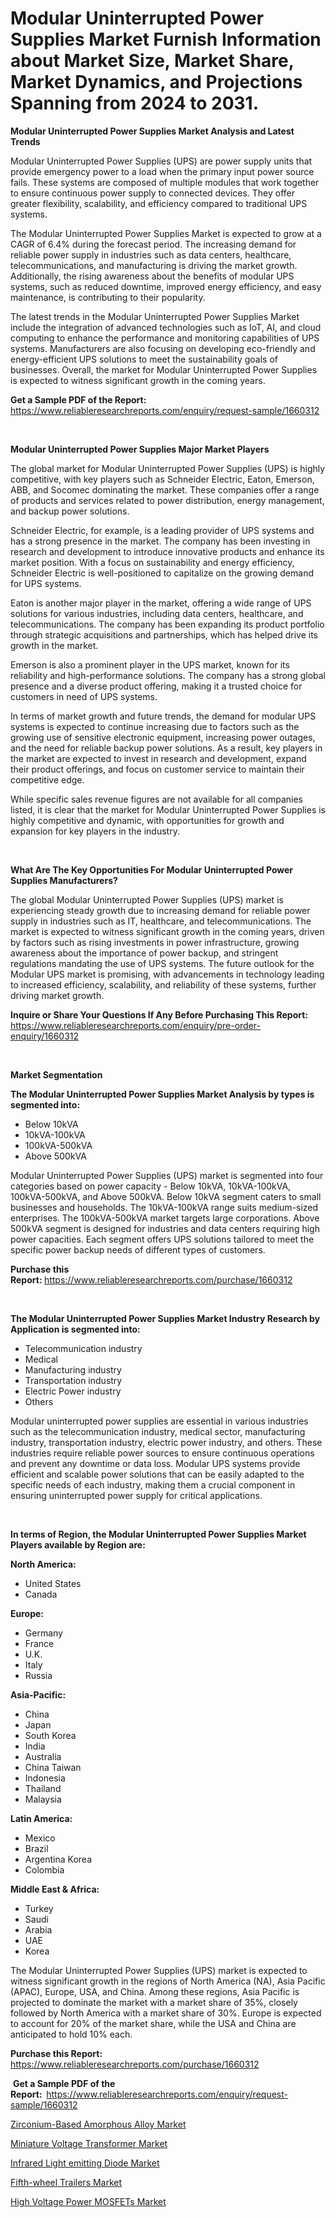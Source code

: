 <p><h1>Modular Uninterrupted Power Supplies Market Furnish Information about Market Size, Market Share, Market Dynamics, and Projections Spanning from 2024 to 2031.</h1></p><p><strong>Modular Uninterrupted Power Supplies Market Analysis and Latest Trends</strong></p>
<p><p>Modular Uninterrupted Power Supplies (UPS) are power supply units that provide emergency power to a load when the primary input power source fails. These systems are composed of multiple modules that work together to ensure continuous power supply to connected devices. They offer greater flexibility, scalability, and efficiency compared to traditional UPS systems.</p><p>The Modular Uninterrupted Power Supplies Market is expected to grow at a CAGR of 6.4% during the forecast period. The increasing demand for reliable power supply in industries such as data centers, healthcare, telecommunications, and manufacturing is driving the market growth. Additionally, the rising awareness about the benefits of modular UPS systems, such as reduced downtime, improved energy efficiency, and easy maintenance, is contributing to their popularity.</p><p>The latest trends in the Modular Uninterrupted Power Supplies Market include the integration of advanced technologies such as IoT, AI, and cloud computing to enhance the performance and monitoring capabilities of UPS systems. Manufacturers are also focusing on developing eco-friendly and energy-efficient UPS solutions to meet the sustainability goals of businesses. Overall, the market for Modular Uninterrupted Power Supplies is expected to witness significant growth in the coming years.</p></p>
<p><strong>Get a Sample PDF of the Report:&nbsp;</strong> <a href="https://www.reliableresearchreports.com/enquiry/request-sample/1660312">https://www.reliableresearchreports.com/enquiry/request-sample/1660312</a></p>
<p>&nbsp;</p>
<p><strong>Modular Uninterrupted Power Supplies Major Market Players</strong></p>
<p><p>The global market for Modular Uninterrupted Power Supplies (UPS) is highly competitive, with key players such as Schneider Electric, Eaton, Emerson, ABB, and Socomec dominating the market. These companies offer a range of products and services related to power distribution, energy management, and backup power solutions.</p><p>Schneider Electric, for example, is a leading provider of UPS systems and has a strong presence in the market. The company has been investing in research and development to introduce innovative products and enhance its market position. With a focus on sustainability and energy efficiency, Schneider Electric is well-positioned to capitalize on the growing demand for UPS systems.</p><p>Eaton is another major player in the market, offering a wide range of UPS solutions for various industries, including data centers, healthcare, and telecommunications. The company has been expanding its product portfolio through strategic acquisitions and partnerships, which has helped drive its growth in the market.</p><p>Emerson is also a prominent player in the UPS market, known for its reliability and high-performance solutions. The company has a strong global presence and a diverse product offering, making it a trusted choice for customers in need of UPS systems.</p><p>In terms of market growth and future trends, the demand for modular UPS systems is expected to continue increasing due to factors such as the growing use of sensitive electronic equipment, increasing power outages, and the need for reliable backup power solutions. As a result, key players in the market are expected to invest in research and development, expand their product offerings, and focus on customer service to maintain their competitive edge.</p><p>While specific sales revenue figures are not available for all companies listed, it is clear that the market for Modular Uninterrupted Power Supplies is highly competitive and dynamic, with opportunities for growth and expansion for key players in the industry.</p></p>
<p>&nbsp;</p>
<p><strong>What Are The Key Opportunities For Modular Uninterrupted Power Supplies Manufacturers?</strong></p>
<p><p>The global Modular Uninterrupted Power Supplies (UPS) market is experiencing steady growth due to increasing demand for reliable power supply in industries such as IT, healthcare, and telecommunications. The market is expected to witness significant growth in the coming years, driven by factors such as rising investments in power infrastructure, growing awareness about the importance of power backup, and stringent regulations mandating the use of UPS systems. The future outlook for the Modular UPS market is promising, with advancements in technology leading to increased efficiency, scalability, and reliability of these systems, further driving market growth.</p></p>
<p><strong>Inquire or Share Your Questions If Any Before Purchasing This Report:</strong> <a href="https://www.reliableresearchreports.com/enquiry/pre-order-enquiry/1660312">https://www.reliableresearchreports.com/enquiry/pre-order-enquiry/1660312</a></p>
<p>&nbsp;</p>
<p><strong>Market Segmentation</strong></p>
<p><strong>The Modular Uninterrupted Power Supplies Market Analysis by types is segmented into:</strong></p>
<p><ul><li>Below 10kVA</li><li>10kVA-100kVA</li><li>100kVA-500kVA</li><li>Above 500kVA</li></ul></p>
<p><p>Modular Uninterrupted Power Supplies (UPS) market is segmented into four categories based on power capacity - Below 10kVA, 10kVA-100kVA, 100kVA-500kVA, and Above 500kVA. Below 10kVA segment caters to small businesses and households. The 10kVA-100kVA range suits medium-sized enterprises. The 100kVA-500kVA market targets large corporations. Above 500kVA segment is designed for industries and data centers requiring high power capacities. Each segment offers UPS solutions tailored to meet the specific power backup needs of different types of customers.</p></p>
<p><strong>Purchase this Report:&nbsp;</strong><a href="https://www.reliableresearchreports.com/purchase/1660312">https://www.reliableresearchreports.com/purchase/1660312</a></p>
<p>&nbsp;</p>
<p><strong>The Modular Uninterrupted Power Supplies Market Industry Research by Application is segmented into:</strong></p>
<p><ul><li>Telecommunication industry</li><li>Medical</li><li>Manufacturing industry</li><li>Transportation industry</li><li>Electric Power industry</li><li>Others</li></ul></p>
<p><p>Modular uninterrupted power supplies are essential in various industries such as the telecommunication industry, medical sector, manufacturing industry, transportation industry, electric power industry, and others. These industries require reliable power sources to ensure continuous operations and prevent any downtime or data loss. Modular UPS systems provide efficient and scalable power solutions that can be easily adapted to the specific needs of each industry, making them a crucial component in ensuring uninterrupted power supply for critical applications.</p></p>
<p>&nbsp;</p>
<p><strong>In terms of Region, the Modular Uninterrupted Power Supplies Market Players available by Region are:</strong></p>
<p>
    <p> <strong> North America: </strong>
        <ul>
            <li>United States</li>
            <li>Canada</li>
        </ul>
        </p> 
    <p> <strong> Europe: </strong>
        <ul>
            <li>Germany</li>
            <li>France</li>
            <li>U.K.</li>
            <li>Italy</li>
            <li>Russia</li>
        </ul>
        </p> 
    <p> <strong> Asia-Pacific: </strong>
        <ul>
            <li>China</li>
            <li>Japan</li>
            <li>South Korea</li>
            <li>India</li>
            <li>Australia</li>
            <li>China Taiwan</li>
            <li>Indonesia</li>
            <li>Thailand</li>
            <li>Malaysia</li>
        </ul>
        </p> 
    <p> <strong> Latin America: </strong>
        <ul>
            <li>Mexico</li>
            <li>Brazil</li>
            <li>Argentina Korea</li>
            <li>Colombia</li>
        </ul>
        </p> 
    <p> <strong> Middle East & Africa: </strong>
        <ul>
            <li>Turkey</li>
            <li>Saudi</li>
            <li>Arabia</li>
            <li>UAE</li>
            <li>Korea</li>
        </ul>
    </p>
    </p>
<p><p>The Modular Uninterrupted Power Supplies (UPS) market is expected to witness significant growth in the regions of North America (NA), Asia Pacific (APAC), Europe, USA, and China. Among these regions, Asia Pacific is projected to dominate the market with a market share of 35%, closely followed by North America with a market share of 30%. Europe is expected to account for 20% of the market share, while the USA and China are anticipated to hold 10% each.</p></p>
<p><strong>Purchase this Report: </strong><a href="https://www.reliableresearchreports.com/purchase/1660312">https://www.reliableresearchreports.com/purchase/1660312</a></p>
<p>&nbsp;<strong>Get a Sample PDF of the Report:&nbsp;&nbsp;</strong><a href="https://www.reliableresearchreports.com/enquiry/request-sample/1660312">https://www.reliableresearchreports.com/enquiry/request-sample/1660312</a></p>
<p><strong></strong></p>
<p><p><a href="https://github.com/jsmusil/Market-Research-Report-List-2/blob/main/zirconium-based-amorphous-alloy-market.md">Zirconium-Based Amorphous Alloy Market</a></p><p><a href="https://github.com/bmorecock/Market-Research-Report-List-2/blob/main/miniature-voltage-transformer-market.md">Miniature Voltage Transformer Market</a></p><p><a href="https://view.publitas.com/reportprime-1/insights-into-infrared-light-emitting-diode-market-size-analysing-market-share-trends-and-growth-from-2024-to-2031/">Infrared Light emitting Diode Market</a></p><p><a href="https://rainy-horn-d69.notion.site/Fifth-wheel-Trailers-Market-Research-Report-Reveals-The-Latest-Trends-And-Opportunities-of-this-Mark-fd84057b68d5439cb28b7acf651fda5a">Fifth-wheel Trailers Market</a></p><p><a href="https://view.publitas.com/reportprime-1/high-voltage-power-mosfets-market-analysis-and-market-size-global-industry-overview-market-segmentation-and-forecast-2024-to-2031/">High Voltage Power MOSFETs Market</a></p></p>